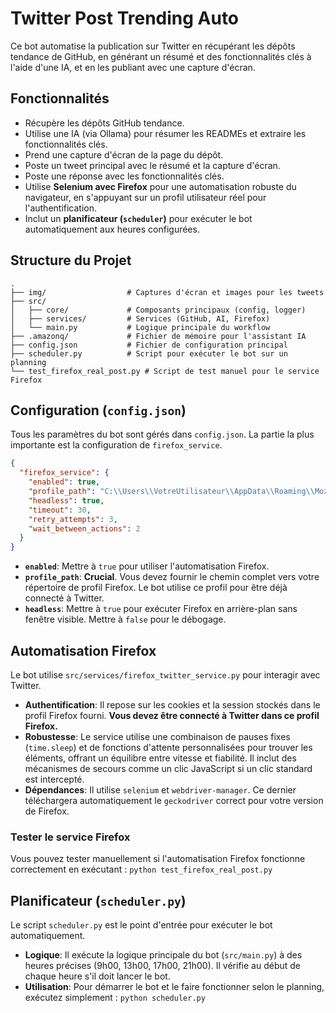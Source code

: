 # Twitter Post Trending Auto

Ce bot automatise la publication sur Twitter en récupérant les dépôts tendance de GitHub, en générant un résumé et des fonctionnalités clés à l'aide d'une IA, et en les publiant avec une capture d'écran.

## Fonctionnalités

- Récupère les dépôts GitHub tendance.
- Utilise une IA (via Ollama) pour résumer les READMEs et extraire les fonctionnalités clés.
- Prend une capture d'écran de la page du dépôt.
- Poste un tweet principal avec le résumé et la capture d'écran.
- Poste une réponse avec les fonctionnalités clés.
- Utilise **Selenium avec Firefox** pour une automatisation robuste du navigateur, en s'appuyant sur un profil utilisateur réel pour l'authentification.
- Inclut un **planificateur (`scheduler`)** pour exécuter le bot automatiquement aux heures configurées.

## Structure du Projet

```
.
├── img/                  # Captures d'écran et images pour les tweets
├── src/
│   ├── core/             # Composants principaux (config, logger)
│   ├── services/         # Services (GitHub, AI, Firefox)
│   └── main.py           # Logique principale du workflow
├── .amazonq/             # Fichier de mémoire pour l'assistant IA
├── config.json           # Fichier de configuration principal
├── scheduler.py          # Script pour exécuter le bot sur un planning
└── test_firefox_real_post.py # Script de test manuel pour le service Firefox
```

## Configuration (`config.json`)

Tous les paramètres du bot sont gérés dans `config.json`. La partie la plus importante est la configuration de `firefox_service`.

```json
{
  "firefox_service": {
    "enabled": true,
    "profile_path": "C:\\Users\\VotreUtilisateur\\AppData\\Roaming\\Mozilla\\Firefox\\Profiles\\votre-profil.default-release",
    "headless": true,
    "timeout": 30,
    "retry_attempts": 3,
    "wait_between_actions": 2
  }
}
```

- **`enabled`**: Mettre à `true` pour utiliser l'automatisation Firefox.
- **`profile_path`**: **Crucial**. Vous devez fournir le chemin complet vers votre répertoire de profil Firefox. Le bot utilise ce profil pour être déjà connecté à Twitter.
- **`headless`**: Mettre à `true` pour exécuter Firefox en arrière-plan sans fenêtre visible. Mettre à `false` pour le débogage.

## Automatisation Firefox

Le bot utilise `src/services/firefox_twitter_service.py` pour interagir avec Twitter.

- **Authentification**: Il repose sur les cookies et la session stockés dans le profil Firefox fourni. **Vous devez être connecté à Twitter dans ce profil Firefox.**
- **Robustesse**: Le service utilise une combinaison de pauses fixes (`time.sleep`) et de fonctions d'attente personnalisées pour trouver les éléments, offrant un équilibre entre vitesse et fiabilité. Il inclut des mécanismes de secours comme un clic JavaScript si un clic standard est intercepté.
- **Dépendances**: Il utilise `selenium` et `webdriver-manager`. Ce dernier téléchargera automatiquement le `geckodriver` correct pour votre version de Firefox.

### Tester le service Firefox

Vous pouvez tester manuellement si l'automatisation Firefox fonctionne correctement en exécutant :
`python test_firefox_real_post.py`

## Planificateur (`scheduler.py`)

Le script `scheduler.py` est le point d'entrée pour exécuter le bot automatiquement.

- **Logique**: Il exécute la logique principale du bot (`src/main.py`) à des heures précises (9h00, 13h00, 17h00, 21h00). Il vérifie au début de chaque heure s'il doit lancer le bot.
- **Utilisation**: Pour démarrer le bot et le faire fonctionner selon le planning, exécutez simplement :
  `python scheduler.py`